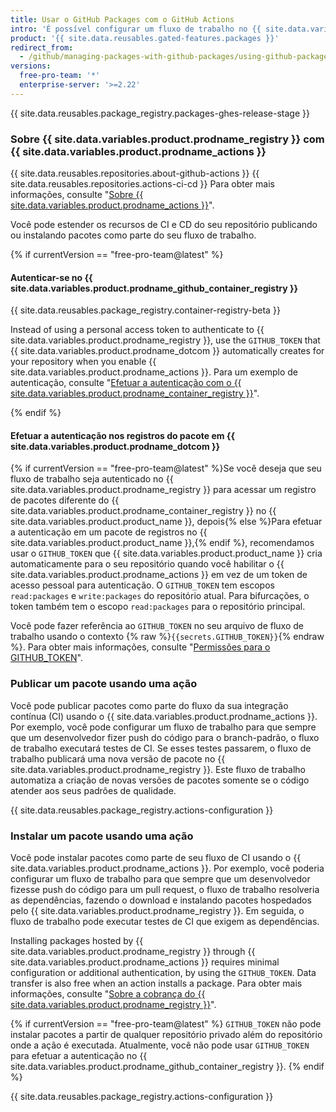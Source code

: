 ```yaml
---
title: Usar o GitHub Packages com o GitHub Actions
intro: 'É possível configurar um fluxo de trabalho no {{ site.data.variables.product.prodname_actions }} para publicar ou instalar automaticamente um pacote do {{ site.data.variables.product.prodname_registry }}.'
product: '{{ site.data.reusables.gated-features.packages }}'
redirect_from:
  - /github/managing-packages-with-github-packages/using-github-packages-with-github-actions
versions:
  free-pro-team: '*'
  enterprise-server: '>=2.22'
---
```


{{ site.data.reusables.package_registry.packages-ghes-release-stage }}

### Sobre {{ site.data.variables.product.prodname_registry }} com {{ site.data.variables.product.prodname_actions }}

{{ site.data.reusables.repositories.about-github-actions }} {{ site.data.reusables.repositories.actions-ci-cd }} Para obter mais informações, consulte "[Sobre {{ site.data.variables.product.prodname_actions }}](/github/automating-your-workflow-with-github-actions/about-github-actions)".

Você pode estender os recursos de CI e CD do seu repositório publicando ou instalando pacotes como parte do seu fluxo de trabalho.

{% if currentVersion == "free-pro-team@latest" %}
#### Autenticar-se no {{ site.data.variables.product.prodname_github_container_registry }}

{{ site.data.reusables.package_registry.container-registry-beta }}

Instead of using a personal access token to authenticate to {{ site.data.variables.product.prodname_registry }}, use the `GITHUB_TOKEN` that {{ site.data.variables.product.prodname_dotcom }} automatically creates for your repository when you enable {{ site.data.variables.product.prodname_actions }}. Para um exemplo de autenticação, consulte "[Efetuar a autenticação com o {{ site.data.variables.product.prodname_container_registry }}](/packages/getting-started-with-github-container-registry/migrating-to-github-container-registry-for-docker-images#authenticating-with-the-container-registry)".

{% endif %}

#### Efetuar a autenticação nos registros do pacote em {{ site.data.variables.product.prodname_dotcom }}

{% if currentVersion == "free-pro-team@latest" %}Se você deseja que seu fluxo de trabalho seja autenticado no {{ site.data.variables.product.prodname_registry }} para acessar um registro de pacotes diferente do {{ site.data.variables.product.prodname_container_registry }} no {{ site.data.variables.product.product_name }}, depois{% else %}Para efetuar a autenticação em um pacote de registros no {{ site.data.variables.product.product_name }},{% endif %}, recomendamos usar o `GITHUB_TOKEN` que {{ site.data.variables.product.product_name }} cria automaticamente para o seu repositório quando você habilitar o {{ site.data.variables.product.prodname_actions }} em vez de um token de acesso pessoal para autenticação. O `GITHUB_TOKEN` tem escopos `read:packages` e `write:packages` do repositório atual. Para bifurcações, o token também tem o escopo `read:packages` para o repositório principal.

Você pode fazer referência ao `GITHUB_TOKEN` no seu arquivo de fluxo de trabalho usando o contexto {% raw %}`{{secrets.GITHUB_TOKEN}}`{% endraw %}. Para obter mais informações, consulte "[Permissões para o GITHUB_TOKEN](/actions/automating-your-workflow-with-github-actions/authenticating-with-the-github_token)".

### Publicar um pacote usando uma ação

Você pode publicar pacotes como parte do fluxo da sua integração contínua (CI) usando o {{ site.data.variables.product.prodname_actions }}. Por exemplo, você pode configurar um fluxo de trabalho para que sempre que um desenvolvedor fizer push do código para o branch-padrão, o fluxo de trabalho executará testes de CI. Se esses testes passarem, o fluxo de trabalho publicará uma nova versão de pacote no {{ site.data.variables.product.prodname_registry }}. Este fluxo de trabalho automatiza a criação de novas versões de pacotes somente se o código atender aos seus padrões de qualidade.

{{ site.data.reusables.package_registry.actions-configuration }}

### Instalar um pacote usando uma ação

Você pode instalar pacotes como parte de seu fluxo de CI usando o {{ site.data.variables.product.prodname_actions }}. Por exemplo, você poderia configurar um fluxo de trabalho para que sempre que um desenvolvedor fizesse push do código para um pull request, o fluxo de trabalho resolveria as dependências, fazendo o download e instalando pacotes hospedados pelo {{ site.data.variables.product.prodname_registry }}. Em seguida, o fluxo de trabalho pode executar testes de CI que exigem as dependências.

Installing packages hosted by {{ site.data.variables.product.prodname_registry }} through {{ site.data.variables.product.prodname_actions }} requires minimal configuration or additional authentication, by using the `GITHUB_TOKEN`. Data transfer is also free when an action installs a package. Para obter mais informações, consulte "[Sobre a cobrança do {{ site.data.variables.product.prodname_registry }}](/github/setting-up-and-managing-billing-and-payments-on-github/about-billing-for-github-packages)".

{% if currentVersion == "free-pro-team@latest" %}
`GITHUB_TOKEN` não pode instalar pacotes a partir de qualquer repositório privado além do repositório onde a ação é executada.  Atualmente, você não pode usar `GITHUB_TOKEN` para efetuar a autenticação no {{ site.data.variables.product.prodname_github_container_registry }}.
{% endif %}

{{ site.data.reusables.package_registry.actions-configuration }}

